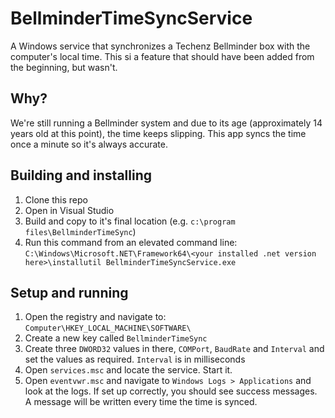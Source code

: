 # BellminderTimeSyncService

A Windows service that synchronizes a Techenz Bellminder box with the computer's local time. This si a feature that should have been added from the beginning, but wasn't.

## Why?

We're still running a Bellminder system and due to its age (approximately 14 years old at this point), the time keeps slipping. This app syncs the time once a minute so it's always accurate.

## Building and installing

1. Clone this repo
2. Open in Visual Studio
3. Build and copy to it's final location (e.g. `c:\program files\BellminderTimeSync`)
4. Run this command from an elevated command line: `C:\Windows\Microsoft.NET\Framework64\<your installed .net version here>\installutil BellminderTimeSyncService.exe`

## Setup and running

1. Open the registry and navigate to: `Computer\HKEY_LOCAL_MACHINE\SOFTWARE\`
2. Create a new key called `BellminderTimeSync`
3. Create three `DWORD32` values in there, `COMPort`, `BaudRate` and `Interval` and set the values as required. `Interval` is in milliseconds
4. Open `services.msc` and locate the service. Start it.
5. Open `eventvwr.msc` and navigate to `Windows Logs > Applications` and look at the logs. If set up correctly, you should see success messages. A message will be written every time the time is synced. 
